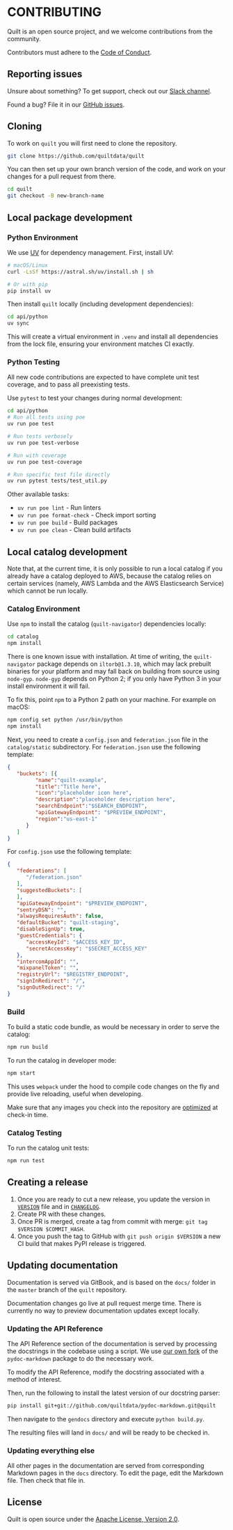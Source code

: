 <!--pytest-codeblocks:skipfile-->
<!-- markdownlint-disable MD013 -->

# CONTRIBUTING

Quilt is an open source project, and we welcome contributions from the community.

Contributors must adhere to the [Code of Conduct](https://github.com/quiltdata/quilt/blob/master/docs/CODE_OF_CONDUCT.md).

## Reporting issues

Unsure about something? To get support, check out our [Slack channel](https://quiltusers.slack.com/messages).

Found a bug? File it in our [GitHub issues](https://github.com/quiltdata/quilt/issues).

## Cloning

To work on `quilt` you will first need to clone the repository.

```bash
git clone https://github.com/quiltdata/quilt
```

You can then set up your own branch version of the code, and work
on your changes for a pull request from there.

```bash
cd quilt
git checkout -B new-branch-name
```

## Local package development

### Python Environment

We use [UV](https://github.com/astral-sh/uv) for dependency management. First, install UV:

```bash
# macOS/Linux
curl -LsSf https://astral.sh/uv/install.sh | sh

# Or with pip
pip install uv
```

Then install `quilt` locally (including development dependencies):

```bash
cd api/python
uv sync
```

This will create a virtual environment in `.venv` and install all dependencies from the lock file, ensuring your environment matches CI exactly.

### Python Testing

All new code contributions are expected to have complete unit test
coverage, and to pass all preexisting tests.

Use `pytest` to test your changes during normal development:

```bash
cd api/python
# Run all tests using poe
uv run poe test

# Run tests verbosely
uv run poe test-verbose

# Run with coverage
uv run poe test-coverage

# Run specific test file directly
uv run pytest tests/test_util.py
```

Other available tasks:

- `uv run poe lint` - Run linters
- `uv run poe format-check` - Check import sorting
- `uv run poe build` - Build packages
- `uv run poe clean` - Clean build artifacts

## Local catalog development

Note that, at the current time, it is only possible to run a local
catalog if you already have a catalog deployed to AWS, because the
catalog relies on certain services (namely, AWS Lambda and the AWS
Elasticsearch Service) which cannot be run locally.

### Catalog Environment

Use `npm` to install the catalog (`quilt-navigator`) dependencies locally:

```bash
cd catalog
npm install
```

There is one known issue with installation. At time of writing, the
`quilt-navigator` package depends on `iltorb@1.3.10`, which may
lack prebuilt binaries for your platform and may fall back on
building from source using `node-gyp`. `node-gyp` depends on Python
2; if you only have Python 3 in your install environment it will
fail.

To fix this, point `npm` to a Python 2 path on your machine. For
example on macOS:

```bash
npm config set python /usr/bin/python
npm install
```

Next, you need to create a `config.json` and `federation.json` file
in the `catalog/static` subdirectory. For `federation.json` use the
following template:

```json
{
   "buckets": [{
         "name":"quilt-example",
         "title":"Title here",
         "icon":"placeholder icon here",
         "description":"placeholder description here",
         "searchEndpoint":"$SEARCH_ENDPOINT",
         "apiGatewayEndpoint": "$PREVIEW_ENDPOINT",
         "region":"us-east-1"
      }
   ]
}
```

For `config.json` use the following template:

```json
{
   "federations": [
      "/federation.json"
   ],
   "suggestedBuckets": [
   ],
   "apiGatewayEndpoint": "$PREVIEW_ENDPOINT",
   "sentryDSN": "",
   "alwaysRequiresAuth": false,
   "defaultBucket": "quilt-staging",
   "disableSignUp": true,
   "guestCredentials": {
      "accessKeyId": "$ACCESS_KEY_ID",
      "secretAccessKey": "$SECRET_ACCESS_KEY"
   },
   "intercomAppId": "",
   "mixpanelToken": "",
   "registryUrl": "$REGISTRY_ENDPOINT",
   "signInRedirect": "/",
   "signOutRedirect": "/"
}
```

### Build

To build a static code bundle, as would be necessary in order to serve the catalog:

```bash
npm run build
```

To run the catalog in developer mode:

```bash
npm start
```

This uses `webpack` under the hood to compile code changes on the
fly and provide live reloading, useful when developing.

Make sure that any images you check into the repository are
[optimized](https://kinsta.com/blog/optimize-images-for-web/) at
check-in time.

### Catalog Testing

To run the catalog unit tests:

```bash
npm run test
```

## Creating a release

1. Once you are ready to cut a new release, you update the version in
[`VERSION`](https://github.com/quiltdata/quilt/blob/master/api/python/quilt3/VERSION)
file and in [`CHANGELOG`](https://github.com/quiltdata/quilt/blob/master/docs/CHANGELOG.md).
1. Create PR with these changes.
1. Once PR is merged, create a tag from commit with merge: `git tag $VERSION $COMMIT_HASH`.
1. Once you push the tag to GitHub with `git push origin $VERSION` a new CI build
that makes PyPI release is triggered.

## Updating documentation

Documentation is served via GitBook, and is based on the `docs/`
folder in the `master` branch of the `quilt` repository.

Documentation changes go live at pull request merge time. There is
currently no way to preview documentation updates except locally.

### Updating the API Reference

The API Reference section of the documentation is served by processing
the docstrings in the codebase using a script. We use [our own
fork](https://github.com/quiltdata/pydoc-markdown/tree/quilt) of
the `pydoc-markdown` package to do the necessary work.

To modify the API Reference, modify the docstring associated with a method of interest.

Then, run the following to install the latest version of our docstring parser:

```bash
pip install git+git://github.com/quiltdata/pydoc-markdown.git@quilt
```

Then navigate to the `gendocs` directory and execute `python build.py`.

The resulting files will land in `docs/` and will be ready to be checked in.

### Updating everything else

All other pages in the documentation are served from corresponding
Markdown pages in the `docs` directory. To edit the page, edit the
Markdown file. Then check that file in.

## License

Quilt is open source under the [Apache License, Version
2.0](https://github.com/quiltdata/quilt/blob/master/LICENSE).

